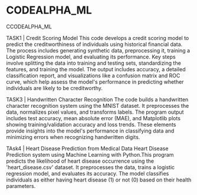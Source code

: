 # CODEALPHA_ML
CCODEALPHA_ML

TASK1 | Credit Scoring Model
This code develops a credit scoring model to predict the creditworthiness of individuals using historical financial data. The process includes generating synthetic data, preprocessing it, training a Logistic Regression model, and evaluating its performance. Key steps involve splitting the data into training and testing sets, standardizing the features, and training the model. The output includes accuracy, a detailed classification report, and visualizations like a confusion matrix and ROC curve, which help assess the model's performance in predicting whether individuals are likely to be creditworthy.

TASK3 | Handwritten Character Recognition
The code builds a handwritten character recognition system using the MNIST dataset. It preprocesses the data, normalizes pixel values, and transforms labels.
The program output includes test accuracy, mean absolute error (MAE), and Matplotlib plots showing training/validation accuracy and loss trends. These elements provide insights into the model's performance in classifying data and minimizing errors when recognizing handwritten digits.

TAsk4 |  Heart Disease Prediction from Medical Data
Heart Disease Prediction system using Machine Learning with Python.This program predicts the likelihood of heart disease occurrence using the 'heart_disease.csv' dataset. It preprocesses the data, trains a logistic regression model, and evaluates its accuracy. The model classifies individuals as either having heart disease (1) or not (0) based on their health parameters.
